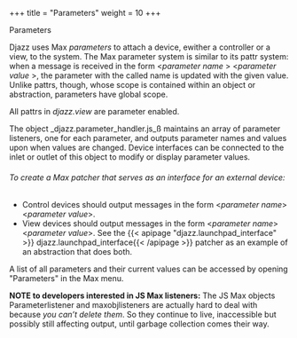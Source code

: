 +++
title = "Parameters"
weight = 10
+++

Parameters 

Djazz uses Max _parameters_ to attach a device, ewither a controller or a view, to the system.  The Max parameter system is similar to its pattr system: when a message is received in the form 
\<_parameter name_ \> \<_parameter value_ \>, the parameter with the called name is updated with the given value.  Unlike pattrs, though, whose scope is contained within an object or abstraction, parameters have global scope.

All pattrs in _djazz.view_ are parameter enabled.  

The object _djazz.parameter_handler.js_ß maintains an array of parameter listeners, one for each parameter, and outputs parameter names and values upon when values are changed.  Device interfaces can be connected to the inlet or outlet of this object to modify or display parameter values.

###### To create a Max patcher that serves as an interface for an external device:

- Control devices should output messages in the form <_parameter name_> <_parameter value_>.
- View devices should output messages in the form <_parameter name_> <_parameter value_>.
See the {{< apipage "djazz.launchpad_interface" >}} djazz.launchpad_interface{{< /apipage >}} patcher as an example of an abstraction that does both.

A list of all parameters and their current values can be accessed by opening "Parameters" in the Max menu.

**NOTE to developers interested in JS Max listeners:** The JS Max objects Parameterlistener and maxobjlisteners are actually hard to deal with because _you can’t delete them_. So they continue to live, inaccessible but possibly still affecting output, until garbage collection comes their way.
